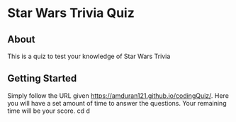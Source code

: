 # Star Wars Trivia Quiz

## About <a name = "about"></a>

This is a quiz to test your knowledge of Star Wars Trivia

## Getting Started <a name = "getting_started"></a>

Simply follow the URL given https://amduran121.github.io/codingQuiz/. Here you will have a set amount of time to answer the questions. Your remaining time will be your score. cd d

